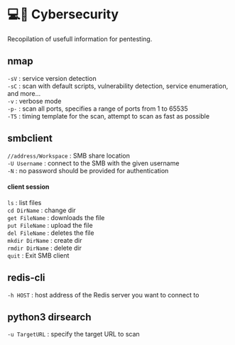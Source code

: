 # 💻🔐 Cybersecurity
Recopilation of usefull information for pentesting.  
 
nmap
---
```-sV``` : service version detection  
```-sC``` : scan with default scripts, vulnerability detection, service enumeration, and more...  
```-v``` : verbose mode  
```-p-``` : scan all ports, specifies a range of ports from 1 to 65535  
```-T5``` :  timing template for the scan, attempt to scan as fast as possible  

smbclient
---
```//address/Workspace``` : SMB share location  
```-U Username``` : connect to the SMB with the given username  
```-N``` : no password should be provided for authentication  
#### client session
```ls``` : list files  
```cd DirName``` : change dir  
```get FileName``` : downloads the file  
```put FileName``` : upload the file  
```del FileName``` : deletes the file  
```mkdir DirName``` : create dir  
```rmdir DirName``` : delete dir  
```quit``` : Exit SMB client  

redis-cli
---
```-h HOST``` : host address of the Redis server you want to connect to  

python3 dirsearch
---
```-u TargetURL``` : specify the target URL to scan


